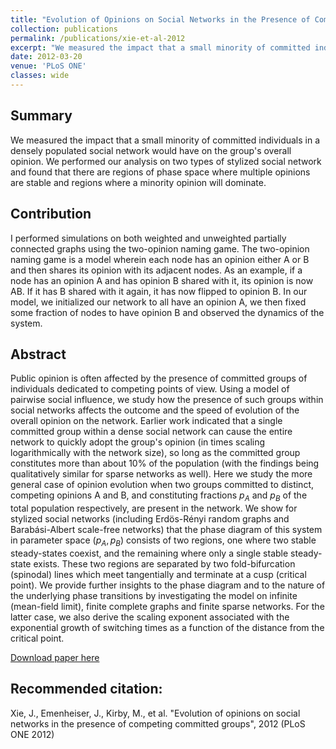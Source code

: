 ```yaml
---
title: "Evolution of Opinions on Social Networks in the Presence of Competing Committed Groups"
collection: publications
permalink: /publications/xie-et-al-2012
excerpt: "We measured the impact that a small minority of committed individuals in a densely populated social network would have on the group's overall opinion. We performed our analysis on two types of stylized social network and found that there are regions of phase space where multiple opinions are stable and regions where a minority opinion will dominate."
date: 2012-03-20
venue: 'PLoS ONE'
classes: wide
---
```

## Summary
We measured the impact that a small minority of committed individuals in a densely populated social network would have on the group's overall opinion. We performed our analysis on two types of stylized social network and found that there are regions of phase space where multiple opinions are stable and regions where a minority opinion will dominate.

## Contribution
I performed simulations on both weighted and unweighted partially connected graphs using the two-opinion naming game. The two-opinion naming game is a model wherein each node has an opinion either A or B and then shares its opinion with its adjacent nodes. As an example, if a node has an opinion A and has opinion B shared with it, its opinion is now AB. If it has B shared with it again, it has now flipped to opinion B. In our model, we initialized our network to all have an opinion A, we then fixed some fraction of nodes to have opinion B and observed the dynamics of the system.

## Abstract
Public opinion is often affected by the presence of committed groups of individuals dedicated to competing points of view. Using a model of pairwise social influence, we study how the presence of such groups within social networks affects the outcome and the speed of evolution of the overall opinion on the network. Earlier work indicated that a single committed group within a dense social network can cause the entire network to quickly adopt the group's opinion (in times scaling logarithmically with the network size), so long as the committed group constitutes more than about 10% of the population (with the findings being qualitatively similar for sparse networks as well). Here we study the more general case of opinion evolution when two groups committed to distinct, competing opinions A and B, and constituting fractions $p_A$ and $p_B$ of the total population respectively, are present in the network. We show for stylized social networks (including Erdös-Rényi random graphs and Barabási-Albert scale-free networks) that the phase diagram of this system in parameter space $(p_A, p_B)$ consists of two regions, one where two stable steady-states coexist, and the remaining where only a single stable steady-state exists. These two regions are separated by two fold-bifurcation (spinodal) lines which meet tangentially and terminate at a cusp (critical point). We provide further insights to the phase diagram and to the nature of the underlying phase transitions by investigating the model on infinite (mean-field limit), finite complete graphs and finite sparse networks. For the latter case, we also derive the scaling exponent associated with the exponential growth of switching times as a function of the distance from the critical point.

[Download paper here](http://journals.plos.org/plosone/article?id=10.1371/journal.pone.0033215)

## Recommended citation:
Xie, J., Emenheiser, J., Kirby, M., et al. "Evolution of opinions on social networks in the presence of competing committed groups", 2012 (PLoS ONE 2012)
